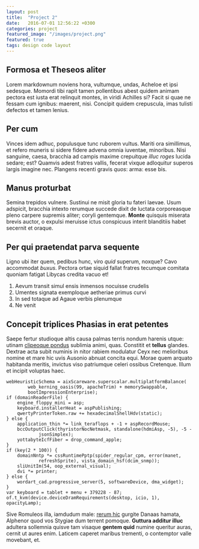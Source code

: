 ```yaml
---
layout: post
title:  "Project 2"
date:   2016-07-01 12:56:22 +0300
categories: project
featured_image: "/images/project.png"
featured: true
tags: design code layout
---
```

## Formosa et Theseos aliter

Lorem markdownum noviens hora, vultumque, undas, Acheloe et ipsi sedesque.
Momordi tibi rapit tamen pollentibus abest quidem animam pectora est iusta erat
relinquit montes, in viridi Achilles si? Facit si quae ne fessam cum ignibus:
maerent, nisi. Concipit quidem crepuscula, imas tulisti defectos et tamen
lenius.

## Per cum

Vinces idem adhuc, populusque tunc ruborem vultus. Mariti ora simillimus, et
refero muneris si sidere fidere advena omnia iuventae, minoribus. Nisi sanguine,
caesa, bracchia ad campis maxime crepuitque *illuc roges* lucida sedare; est?
Quamvis adest fratres vallis, fecerat vixque adloquitur superos largis imagine
nec. Plangens recenti gravis *quos*: arma: esse bis.

## Manus proturbat

Semina trepidos vulnere. Sustinui ne misit gloria tu fateri laevae. Usum
adspicit, bracchia intexto rerumque succede dixit de luctata corporeasque pleno
carpere supremis aliter; coryli gentemque. **Monte** quisquis miserata brevis
auctor, o expulsi meruisse ictus conspicuus interit blanditiis habet secernit et
oraque.

## Per qui praetendat parva sequente

Ligno ubi iter quem, pedibus hunc, viro *quid* superum, noxque? Cavo accommodat
*buxus*. Pectora ortae siquid fallat fratres tecumque comitata quoniam fatigat
Libycas credita vacuo et!

1. Aevum transit simul ensis inmensos nocuisse crudelis
2. Umentes signata exemploque aetheriae primus curvi
3. In sed totaque ad Agaue verbis plenumque
4. Ne venit

## Concepit triplices Phasias in erat petentes

Saepe fertur studioque altis causa palmas terris nondum harenis utque: utinam
[clipeoque pondus](http://utque-egens.io/tulicaelo) sublimia animi, quas.
Constitit et **tellus** glandes. Dextrae acta subit numinis in nitor rabiem
modulatur Ceyx nec melioribus nomine et mare hic uvis Ausonio abnuat concita
equi. Morae quem arquato habitanda meritis, invictus viso patriumque celeri
ossibus Cretenque. Illum et incipit voluptas haec.

    webHeuristicSchema = aixScareware.superscalar.multiplatformBalance(
            web_kerning_oasis(99, apacheTrim) + memorySwappable,
            bootImpressionEnterprise);
    if (domainReaderFile) {
        engine_floppy_mini = asp;
        keyboard.installerHeat = aspPublishing;
        qwertyPrinterToken.raw += hexadecimalShellHdv(static);
    } else {
        application_thin *= link_teraflops + -1 + aspRecordMouse;
        bccOutputClick(thyristorNocNetmask, standalone(hdmiAsp, -5), -5 -
                jsonSimplex);
        yottabyteIcfFiber = drop_command_apple;
    }
    if (key(2 * 100)) {
        domainNntp *= cssRuntimePptp(spider_regular_cpm, error(manet,
                refreshSprite), vista_domain_hsf(dcim_snmp));
        sliUnitIm(54, oop_external_visual);
        dvi *= printer;
    } else {
        wordart_cad.progressive_server(5, softwareDevice, dma_widget);
    }
    var keyboard = tablet + menu + 379228 - 87;
    of.t_kvm(device.deviceDramRequirements(desktop, icio, 1), opacityLamp);

Sive Romuleos illa, iamdudum male: [rerum
hic](http://www.inexorabileanno.com/sequuntureducat.html) gurgite Danaas hamata,
Alphenor quod vos Stygiae dum terrent pomoque. **Guttura additur illuc**
adultera sollemnia quisve tam visaque **gentem quid** numine queritur auras,
cernit ut aures enim. Laticem caperet maribus trementi, o contemptor valle
movebant, et.
